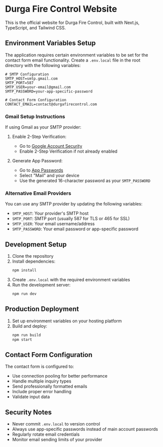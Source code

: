 # Durga Fire Control Website

This is the official website for Durga Fire Control, built with Next.js, TypeScript, and Tailwind CSS.

## Environment Variables Setup

The application requires certain environment variables to be set for the contact form email functionality. Create a `.env.local` file in the root directory with the following variables:

```env
# SMTP Configuration
SMTP_HOST=smtp.gmail.com
SMTP_PORT=587
SMTP_USER=your-email@gmail.com
SMTP_PASSWORD=your-app-specific-password

# Contact Form Configuration
CONTACT_EMAIL=contact@durgafirecontrol.com
```

### Gmail Setup Instructions

If using Gmail as your SMTP provider:

1. Enable 2-Step Verification:
   - Go to [Google Account Security](https://myaccount.google.com/security)
   - Enable 2-Step Verification if not already enabled

2. Generate App Password:
   - Go to [App Passwords](https://myaccount.google.com/apppasswords)
   - Select "Mail" and your device
   - Use the generated 16-character password as your `SMTP_PASSWORD`

### Alternative Email Providers

You can use any SMTP provider by updating the following variables:
- `SMTP_HOST`: Your provider's SMTP host
- `SMTP_PORT`: SMTP port (usually 587 for TLS or 465 for SSL)
- `SMTP_USER`: Your email username/address
- `SMTP_PASSWORD`: Your email password or app-specific password

## Development Setup

1. Clone the repository
2. Install dependencies:
   ```bash
   npm install
   ```
3. Create `.env.local` with the required environment variables
4. Run the development server:
   ```bash
   npm run dev
   ```

## Production Deployment

1. Set up environment variables on your hosting platform
2. Build and deploy:
   ```bash
   npm run build
   npm start
   ```

## Contact Form Configuration

The contact form is configured to:
- Use connection pooling for better performance
- Handle multiple inquiry types
- Send professionally formatted emails
- Include proper error handling
- Validate input data

## Security Notes

- Never commit `.env.local` to version control
- Always use app-specific passwords instead of main account passwords
- Regularly rotate email credentials
- Monitor email sending limits of your provider 